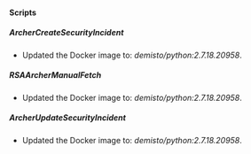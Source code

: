 
#### Scripts
##### ArcherCreateSecurityIncident
- Updated the Docker image to: *demisto/python:2.7.18.20958*.
##### RSAArcherManualFetch
- Updated the Docker image to: *demisto/python:2.7.18.20958*.
##### ArcherUpdateSecurityIncident
- Updated the Docker image to: *demisto/python:2.7.18.20958*.
